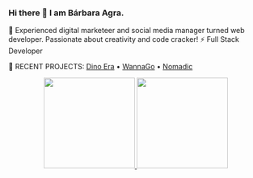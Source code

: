 ### Hi there 👋 I am Bárbara Agra.
🌱 Experienced digital marketeer and social media manager turned web developer. Passionate about creativity and code cracker!
⚡ Full Stack Developer

👾 RECENT PROJECTS: <a href="https://barbaraagra.github.io/Dino_Era/" target="_blank">Dino Era</a> • <a href="https://wannago.cyclic.app/" target="_blank">WannaGo</a> • <a href="https://nomadic-app.netlify.app/" target="_blank">Nomadic</a>


<div align="center">
  <a href="https://github.com/barbaraagra">
  <img height="180em" src="https://github-readme-stats.vercel.app/api?username=barbaraagra&show_icons=true&theme=dark&include_all_commits=true&count_private=true"/>
  <img height="180em" src="https://github-readme-stats.vercel.app/api/top-langs/?username=barbaraagra&layout=compact&langs_count=7&theme=dark"/>
</div>

<!--
**barbaraagra/barbaraagra** is a ✨ _special_ ✨ repository because its `README.md` (this file) appears on your GitHub profile.

Here are some ideas to get you started:

- 🔭 I’m currently working on ...
- 🌱 I’m currently learning ...
- 👯 I’m looking to collaborate on ...
- 🤔 I’m looking for help with ...
- 💬 Ask me about ...
- 📫 How to reach me: ...
- 😄 Pronouns: ...
- ⚡ Fun fact: ...
-->
